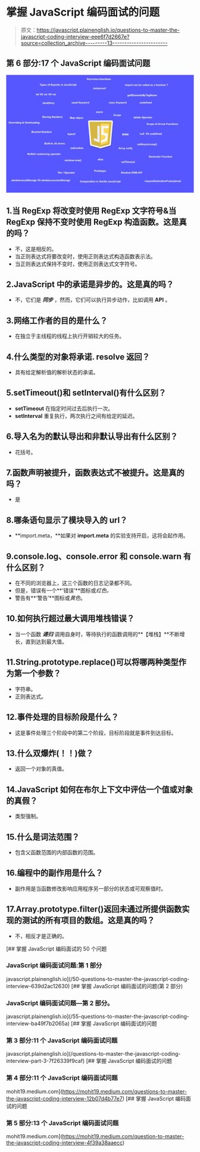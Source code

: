 # 掌握 JavaScript 编码面试的问题

> 原文：<https://javascript.plainenglish.io/questions-to-master-the-javascript-coding-interview-eee6f7d2667e?source=collection_archive---------13----------------------->

## 第 6 部分:17 个 JavaScript 编码面试问题

![](img/808b985cd27554e85c070ad470295660.png)

## 1.当 RegExp 将改变时使用 RegExp 文字符号&当 RegExp 保持不变时使用 RegExp 构造函数。这是真的吗？

*   不，这是相反的。
*   当正则表达式将要改变时，使用正则表达式构造函数表示法。
*   当正则表达式保持不变时，使用正则表达式文字符号。

## 2.JavaScript 中的承诺是异步的。这是真的吗？

*   不，它们是 ***同步*** ，然而，它们可以执行异步动作，比如调用 **API** 。

## 3.网络工作者的目的是什么？

*   在独立于主线程的线程上执行开销较大的任务。

## 4.什么类型的对象将承诺. resolve 返回？

*   具有给定解析值的解析状态的承诺。

## 5.setTimeout()和 setInterval()有什么区别？

*   **setTimeout** 在指定时间过去后执行一次。
*   **setInterval** 重复执行，两次执行之间有给定的延迟。

## 6.导入名为的默认导出和非默认导出有什么区别？

*   花括号。

## 7.函数声明被提升，函数表达式不被提升。这是真的吗？

*   是

## 8.哪条语句显示了模块导入的 url？

*   **import.meta，**如果对 **import.meta** 的实验支持开启，这将会起作用。

## 9.console.log、console.error 和 console.warn 有什么区别？

*   在不同的浏览器上，这三个函数的日志记录都不同。
*   但是，错误有一个**‘错误’**图标或*红色。*
*   警告有**‘警告’**图标或*黄色*。

## 10.如何执行超过最大调用堆栈错误？

*   当一个函数 ***递归*** 调用自身时，等待执行的函数调用的**【堆栈】**不断增长，直到达到最大值。

## 11.String.prototype.replace()可以将哪两种类型作为第一个参数？

*   字符串。
*   正则表达式。

## 12.事件处理的目标阶段是什么？

*   这是事件处理三个阶段中的第二个阶段，目标阶段就是事件到达目标。

## 13.什么双爆炸(！！)做？

*   返回一个对象的真值。

## 14.JavaScript 如何在布尔上下文中评估一个值或对象的真假？

*   类型强制。

## 15.什么是词法范围？

*   包含父函数范围的内部函数的范围。

## 16.编程中的副作用是什么？

*   副作用是当函数修改影响应用程序另一部分的状态或可观察值时。

## 17.Array.prototype.filter()返回未通过所提供函数实现的测试的所有项目的数组。这是真的吗？

*   不，相反才是正确的。

[](/50-questions-to-master-the-javascript-coding-interview-639d2ac12630) [## 掌握 JavaScript 编码面试的 50 个问题

### JavaScript 编码面试问题:第 1 部分

javascript.plainenglish.io](/50-questions-to-master-the-javascript-coding-interview-639d2ac12630) [](/55-questions-to-master-the-javascript-coding-interview-ba49f7b2065a) [## 掌握 JavaScript 编码面试的问题(第 2 部分)

### JavaScript 编码面试问题—第 2 部分。

javascript.plainenglish.io](/55-questions-to-master-the-javascript-coding-interview-ba49f7b2065a) [](/questions-to-master-the-javascript-coding-interview-part-3-7f26339f9caf) [## 掌握 JavaScript 编码面试的问题

### 第 3 部分:11 个 JavaScript 编码面试问题

javascript.plainenglish.io](/questions-to-master-the-javascript-coding-interview-part-3-7f26339f9caf) [](https://mohit19.medium.com/questions-to-master-the-javascript-coding-interview-12b07d4b77e7) [## 掌握 JavaScript 编码面试的问题

### 第 4 部分:11 个 JavaScript 编码面试问题

mohit19.medium.com](https://mohit19.medium.com/questions-to-master-the-javascript-coding-interview-12b07d4b77e7) [](https://mohit19.medium.com/question-to-master-the-javascript-coding-interview-4f39a38aaecc) [## 掌握 JavaScript 编码面试的问题

### 第 5 部分:13 个 JavaScript 编码面试问题

mohit19.medium.com](https://mohit19.medium.com/question-to-master-the-javascript-coding-interview-4f39a38aaecc)
